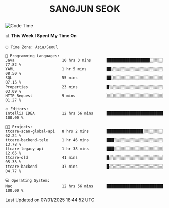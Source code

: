 <h1>
 <p align="center">
   SANGJUN SEOK
 </p>
</h1>

<!--START_SECTION:waka-->
![Code Time](http://img.shields.io/badge/Code%20Time-4%2C020%20hrs%2020%20mins-blue)

📊 **This Week I Spent My Time On** 

```text
🕑︎ Time Zone: Asia/Seoul

💬 Programming Languages: 
Java                     10 hrs 3 mins       ███████████████████░░░░░░   77.82 % 
YAML                     1 hr 5 mins         ██░░░░░░░░░░░░░░░░░░░░░░░   08.50 % 
SQL                      55 mins             ██░░░░░░░░░░░░░░░░░░░░░░░   07.15 % 
Properties               23 mins             █░░░░░░░░░░░░░░░░░░░░░░░░   03.09 % 
HTTP Request             9 mins              ░░░░░░░░░░░░░░░░░░░░░░░░░   01.27 % 

🔥 Editors: 
IntelliJ IDEA            12 hrs 56 mins      █████████████████████████   100.00 % 

🐱‍💻 Projects: 
ttcare-scan-global-api   8 hrs 2 mins        ████████████████░░░░░░░░░   62.24 % 
ttcare-backend-tele      1 hr 46 mins        ███░░░░░░░░░░░░░░░░░░░░░░   13.78 % 
ttcare-legacy-api        1 hr 38 mins        ███░░░░░░░░░░░░░░░░░░░░░░   12.65 % 
ttcare-old               41 mins             █░░░░░░░░░░░░░░░░░░░░░░░░   05.33 % 
ttcare-backend           37 mins             █░░░░░░░░░░░░░░░░░░░░░░░░   04.77 % 

💻 Operating System: 
Mac                      12 hrs 56 mins      █████████████████████████   100.00 % 
```


 Last Updated on 07/01/2025 18:44:52 UTC
<!--END_SECTION:waka-->
